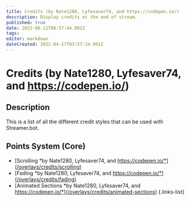 ```yaml
---
title: Credits (by Nate1280, Lyfesaver74, and https://codepen.io/)
description: Display credits at the end of stream.
published: true
date: 2022-06-11T06:57:44.081Z
tags: 
editor: markdown
dateCreated: 2022-04-27T03:57:24.991Z
---
```


# Credits (by Nate1280, Lyfesaver74, and https://codepen.io/)

## Description

This is a list of all the different credit styles that can be used with Streamer.bot.

## Points System (Core)

* [Scrolling *by Nate1280, Lyfesaver74, and https://codepen.io/*](/overlays/credits/scrolling)
* [Fading *by Nate1280, Lyfesaver74, and https://codepen.io/*](/overlays/credits/fading)
* [Animated Sections *by Nate1280, Lyfesaver74, and https://codepen.io/*](/overlays/credits/animated-sections)
{.links-list}